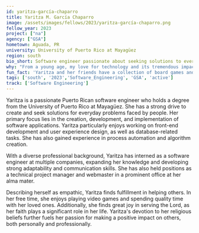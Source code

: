 ```yaml
---
id: yaritza-garcía-chaparro
title: Yaritza M. García Chaparro
image: /assets/images/fellows/2023/yaritza-garcía-chaparro.png
fellow_year: 2023
project: ["na"]
agency: ["GSA"]
hometown: Aguada, PR
university: University of Puerto Rico at Mayagüez
region: south
bio_short: Software engineer passionate about seeking solutions to everyday problems faced by people
why: "From a young age, my love for technology and its tremendous impact on society has been a driving force in my life. When I discovered the opportunity to serve my country through the U.S. Digital Corps, I instantly knew it was the perfect fit for me. This incredible opportunity not only allows me to contribute to making our government better but it also provides a platform for growth and the chance to be part of a dedicated group of individuals working towards a common goal."
fun_fact: 'Yaritza and her friends have a collection of board games and get together every Friday for exciting game nights filled with laughter and friendly competition.'
tags: ['south', '2023','Software_Engineering', 'GSA', 'active']
track: ['Software Engineering']
---
```


Yaritza is a passionate Puerto Rican software engineer who holds a degree from the University of Puerto Rico at Mayagüez. She has a strong drive to create and seek solutions for everyday problems faced by people. Her primary focus lies in the creation, development, and implementation of software applications. Yaritza particularly enjoys working on front-end development and user experience design, as well as database-related tasks. She has also gained experience in process automation and algorithm creation.

With a diverse professional background, Yaritza has interned as a software engineer at multiple companies, expanding her knowledge and developing strong adaptability and communication skills. She has also held positions as a technical project manager and webmaster in a prominent office at her alma mater.

Describing herself as empathic, Yaritza finds fulfillment in helping others. In her free time, she enjoys playing video games and spending quality time with her loved ones. Additionally, she finds great joy in serving the Lord, as her faith plays a significant role in her life. Yaritza's devotion to her religious beliefs further fuels her passion for making a positive impact on others, both personally and professionally.
